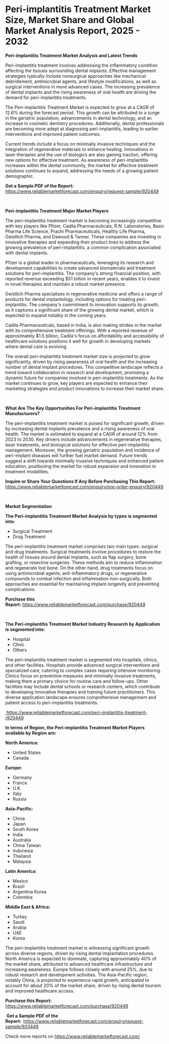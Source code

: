 <p><h1>Peri-implantitis Treatment Market Size, Market Share and Global Market Analysis Report, 2025 - 2032</h1></p><p><strong>Peri-implantitis Treatment Market Analysis and Latest Trends</strong></p>
<p><p>Peri-implantitis treatment involves addressing the inflammatory condition affecting the tissues surrounding dental implants. Effective management strategies typically include nonsurgical approaches like mechanical debridement, antimicrobial agents, and lifestyle modifications, as well as surgical interventions in more advanced cases. The increasing prevalence of dental implants and the rising awareness of oral health are driving the demand for peri-implantitis treatments.</p><p>The Peri-implantitis Treatment Market is expected to grow at a CAGR of 12.6% during the forecast period. This growth can be attributed to a surge in the geriatric population, advancements in dental technology, and an increase in cosmetic dentistry procedures. Additionally, dental professionals are becoming more adept at diagnosing peri-implantitis, leading to earlier interventions and improved patient outcomes.</p><p>Current trends include a focus on minimally invasive techniques and the integration of regenerative materials to enhance healing. Innovations in laser therapies and the use of biologics are also gaining traction, offering new options for effective treatment. As awareness of peri-implantitis increases within the dental community, the market for effective treatment solutions continues to expand, addressing the needs of a growing patient demographic.</p></p>
<p><strong>Get a Sample PDF of the Report:&nbsp;</strong> <a href="https://www.reliablemarketforecast.com/enquiry/request-sample/920449?utm_campaign=2325&utm_medium=2&utm_source=Github&utm_content=ia&utm_term=03032025&utm_id=peri-implantitis-treatment">https://www.reliablemarketforecast.com/enquiry/request-sample/920449</a></p>
<p>&nbsp;</p>
<p><strong>Peri-implantitis Treatment Major Market Players</strong></p>
<p><p>The peri-implantitis treatment market is becoming increasingly competitive with key players like Pfizer, Cadila Pharmaceuticals, R.N. Laboratories, Basic Pharma Life Science, Prachi Pharmaceuticals, Healthy Life Pharma, Geistlich Pharma, and Dawood & Tanner. These companies are investing in innovative therapies and expanding their product lines to address the growing prevalence of peri-implantitis, a common complication associated with dental implants.</p><p>Pfizer is a global leader in pharmaceuticals, leveraging its research and development capabilities to create advanced biomaterials and treatment solutions for peri-implantitis. The company's strong financial position, with reported revenue exceeding $51 billion in recent years, enables it to invest in novel therapies and maintain a robust market presence.</p><p>Geistlich Pharma specializes in regenerative medicine and offers a range of products for dental implantology, including options for treating peri-implantitis. The company's commitment to innovation supports its growth, as it captures a significant share of the growing dental market, which is expected to expand notably in the coming years.</p><p>Cadila Pharmaceuticals, based in India, is also making strides in the market with its comprehensive treatment offerings. With a reported revenue of approximately $1.5 billion, Cadila's focus on affordability and accessibility of healthcare solutions positions it well for growth in developing markets where dental care is evolving.</p><p>The overall peri-implantitis treatment market size is projected to grow significantly, driven by rising awareness of oral health and the increasing number of dental implant procedures. This competitive landscape reflects a trend toward collaboration in research and development, promising a dynamic future for companies involved in peri-implantitis treatments. As the market continues to grow, key players are expected to enhance their marketing strategies and product innovations to increase their market share.</p></p>
<p>&nbsp;</p>
<p><strong>What Are The Key Opportunities For Peri-implantitis Treatment Manufacturers?</strong></p>
<p><p>The peri-implantitis treatment market is poised for significant growth, driven by increasing dental implants prevalence and a rising awareness of oral health. The market is estimated to expand at a CAGR of around 12% from 2023 to 2030. Key drivers include advancements in regenerative therapies, laser treatments, and biological solutions for effective peri-implantitis management. Moreover, the growing geriatric population and incidence of peri-implant diseases will further fuel market demand. Future trends suggest a shift towards minimally invasive techniques and enhanced patient education, positioning the market for robust expansion and innovation in treatment modalities.</p></p>
<p><strong>Inquire or Share Your Questions If Any Before Purchasing This Report:</strong> <a href="https://www.reliablemarketforecast.com/enquiry/pre-order-enquiry/920449?utm_campaign=2325&utm_medium=2&utm_source=Github&utm_content=ia&utm_term=03032025&utm_id=peri-implantitis-treatment">https://www.reliablemarketforecast.com/enquiry/pre-order-enquiry/920449</a></p>
<p>&nbsp;</p>
<p><strong>Market Segmentation</strong></p>
<p><strong>The Peri-implantitis Treatment Market Analysis by types is segmented into:</strong></p>
<p><ul><li>Surgical Treatment</li><li>Drug Treatment</li></ul></p>
<p><p>The peri-implantitis treatment market comprises two main types: surgical and drug treatments. Surgical treatments involve procedures to restore the health of tissues around dental implants, such as flap surgery, bone grafting, or resective surgeries. These methods aim to reduce inflammation and regenerate lost bone. On the other hand, drug treatments focus on using antimicrobial agents, anti-inflammatory drugs, or regenerative compounds to combat infection and inflammation non-surgically. Both approaches are essential for maintaining implant longevity and preventing complications.</p></p>
<p><strong>Purchase this Report:&nbsp;</strong><a href="https://www.reliablemarketforecast.com/purchase/920449?utm_campaign=2325&utm_medium=2&utm_source=Github&utm_content=ia&utm_term=03032025&utm_id=peri-implantitis-treatment">https://www.reliablemarketforecast.com/purchase/920449</a></p>
<p>&nbsp;</p>
<p><strong>The Peri-implantitis Treatment Market Industry Research by Application is segmented into:</strong></p>
<p><ul><li>Hospital</li><li>Clinic</li><li>Others</li></ul></p>
<p><p>The peri-implantitis treatment market is segmented into hospitals, clinics, and other facilities. Hospitals provide advanced surgical interventions and specialized care, catering to complex cases requiring intensive monitoring. Clinics focus on preventive measures and minimally invasive treatments, making them a primary choice for routine care and follow-ups. Other facilities may include dental schools or research centers, which contribute to developing innovative therapies and training future practitioners. This diverse application landscape ensures comprehensive management and patient access to peri-implantitis treatments.</p></p>
<p><a href="https://www.reliablemarketforecast.com/peri-implantitis-treatment-r920449?utm_campaign=2325&utm_medium=2&utm_source=Github&utm_content=ia&utm_term=03032025&utm_id=peri-implantitis-treatment">&nbsp;https://www.reliablemarketforecast.com/peri-implantitis-treatment-r920449</a></p>
<p><strong>In terms of Region, the Peri-implantitis Treatment Market Players available by Region are:</strong></p>
<p>
    <p> <strong> North America: </strong>
        <ul>
            <li>United States</li>
            <li>Canada</li>
        </ul>
        </p> 
    <p> <strong> Europe: </strong>
        <ul>
            <li>Germany</li>
            <li>France</li>
            <li>U.K.</li>
            <li>Italy</li>
            <li>Russia</li>
        </ul>
        </p> 
    <p> <strong> Asia-Pacific: </strong>
        <ul>
            <li>China</li>
            <li>Japan</li>
            <li>South Korea</li>
            <li>India</li>
            <li>Australia</li>
            <li>China Taiwan</li>
            <li>Indonesia</li>
            <li>Thailand</li>
            <li>Malaysia</li>
        </ul>
        </p> 
    <p> <strong> Latin America: </strong>
        <ul>
            <li>Mexico</li>
            <li>Brazil</li>
            <li>Argentina Korea</li>
            <li>Colombia</li>
        </ul>
        </p> 
    <p> <strong> Middle East & Africa: </strong>
        <ul>
            <li>Turkey</li>
            <li>Saudi</li>
            <li>Arabia</li>
            <li>UAE</li>
            <li>Korea</li>
        </ul>
    </p>
    </p>
<p><p>The peri-implantitis treatment market is witnessing significant growth across diverse regions, driven by rising dental implantation procedures. North America is expected to dominate, capturing approximately 40% of the market share, attributed to advanced healthcare infrastructure and increasing awareness. Europe follows closely with around 25%, due to robust research and development activities. The Asia-Pacific region, notably China, is projected to experience rapid growth, anticipated to account for about 20% of the market share, driven by rising dental tourism and improved healthcare access.</p></p>
<p><strong>Purchase this Report: </strong><a href="https://www.reliablemarketforecast.com/purchase/920449?utm_campaign=2325&utm_medium=2&utm_source=Github&utm_content=ia&utm_term=03032025&utm_id=peri-implantitis-treatment">https://www.reliablemarketforecast.com/purchase/920449</a></p>
<p>&nbsp;<strong>Get a Sample PDF of the Report:&nbsp;&nbsp;</strong><a href="https://www.reliablemarketforecast.com/enquiry/request-sample/920449?utm_campaign=2325&utm_medium=2&utm_source=Github&utm_content=ia&utm_term=03032025&utm_id=peri-implantitis-treatment">https://www.reliablemarketforecast.com/enquiry/request-sample/920449</a></p>
<p><strong></strong></p>
<p>Check more reports on <a href="https://www.reliablemarketforecast.com/?utm_campaign=2325&utm_medium=2&utm_source=Github&utm_content=ia&utm_term=03032025&utm_id=peri-implantitis-treatment">https://www.reliablemarketforecast.com/</a></p>